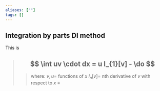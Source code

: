 ```yaml
---
aliases: [""]
tags: []
---
```


## Integration by parts DI method
This is

> ## $$ \int uv \cdot dx = u I_{1}[v] - \do $$ 
>> where:
>> $v,u=$ functions of $x$
>> $I_{n}[v]=$ nth derivative of $v$ with respect to $x$
>> $=$


